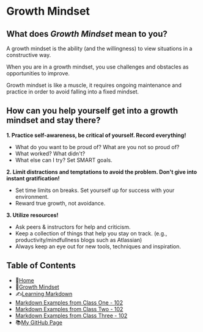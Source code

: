 # Growth Mindset

## What does *Growth Mindset* mean to you? 
A growth mindset is the ability \(and the willingness) to view situations in a constructive way. 

When you are in a growth mindset, you use challenges and obstacles as opportunities to improve. 

Growth mindset is like a muscle, it requires ongoing maintenance and practice in order to avoid falling into a fixed mindset. 

## How can you help yourself get into a growth mindset and stay there? 
**1. Practice self-awareness, be critical of yourself. Record everything!**
  - What do you want to be proud of? What are you not so proud of? 
  - What worked? What didn't?
  - What else can I try? Set SMART goals. 
  
**2. Limit distractions and temptations to avoid the problem. Don't give into instant gratification!**
  - Set time limits on breaks. Set yourself up for success with your environment. 
  - Reward true growth, not avoidance. 
  
**3. Utilize resources!** 
  - Ask peers & instructors for help and criticism. 
  - Keep a collection of things that help you stay on track. \(e.g., productivity/mindfullness blogs such as Atlassian)  
  - Always keep an eye out for new tools, techniques and inspiration.  

## **Table of Contents**
- 🏡[Home](/README.md)
- 💭[Growth Mindset](/growthmindset.md)
- ✍️[Learning Markdown](/learningmarkdown.md)
- [Markdown Examples from Class One - 102](/markdownexamples.md)
- [Markdown Examples from Class Two - 102](/markdownexamples.md)
- [Markdown Examples from Class Three - 102](/markdownexamples.md)
- 📚[My GitHub Page](https://github.com/mistidinzy)
